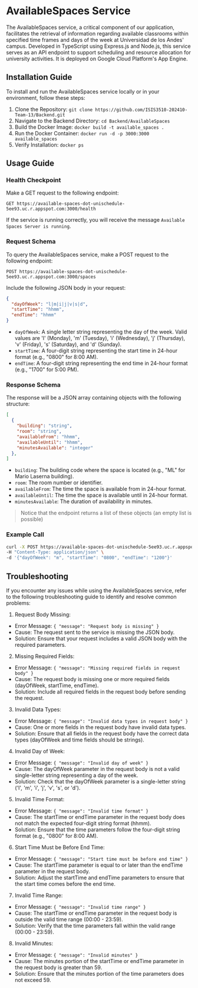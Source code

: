 # AvailableSpaces Service

The AvailableSpaces service, a critical component of our application, facilitates the retrieval of information regarding available classrooms within specified time frames and days of the week at Universidad de los Andes' campus. Developed in TypeScript using Express.js and Node.js, this service serves as an API endpoint to support scheduling and resource allocation for university activities. It is deployed on Google Cloud Platform's App Engine.

## Installation Guide

To install and run the AvailableSpaces service locally or in your environment, follow these steps:

1. Clone the Repository: `git clone https://github.com/ISIS3510-202410-Team-13/Backend.git`
2. Navigate to the Backend Directory: `cd Backend/AvailableSpaces`
3. Build the Docker Image: `docker build -t available_spaces .`
4. Run the Docker Container: `docker run -d -p 3000:3000 available_spaces`
5. Verify Installation: `docker ps`

## Usage Guide

### Health Checkpoint

Make a GET request to the following endpoint:

```
GET https://available-spaces-dot-unischedule-5ee93.uc.r.appspot.com:3000/health
```

If the service is running correctly, you will receive the message `Available Spaces Server is running`.

### Request Schema

To query the AvailableSpaces service, make a POST request to the following endpoint:

```
POST https://available-spaces-dot-unischedule-5ee93.uc.r.appspot.com:3000/spaces
```

Include the following JSON body in your request:

```json
{
  "dayOfWeek": "l|m|i|j|v|s|d",
  "startTime": "hhmm",
  "endTime": "hhmm"
}
```


- `dayOfWeek`: A single letter string representing the day of the week. Valid values are 'l' (Monday), 'm' (Tuesday), 'i' (Wednesday), 'j' (Thursday), 'v' (Friday), 's' (Saturday), and 'd' (Sunday).
- `startTime`: A four-digit string representing the start time in 24-hour format (e.g., "0800" for 8:00 AM).
- `endTime`: A four-digit string representing the end time in 24-hour format (e.g., "1700" for 5:00 PM).


### Response Schema

The response will be a JSON array containing objects with the following structure:

```json
[
  {
    "building": "string",
    "room": "string",
    "availableFrom": "hhmm",
    "availableUntil": "hhmm",
    "minutesAvailable": "integer"
  },
]
```


- `building`: The building code where the space is located (e.g., "ML" for Mario Laserna building).
- `room`: The room number or identifier.
- `availableFrom`: The time the space is available from in 24-hour format.
- `availableUntil`: The time the space is available until in 24-hour format.
- `minutesAvailable`: The duration of availability in minutes.

> Notice that the endpoint returns a list of these objects (an empty list is possible)

### Example Call

```bash
curl -X POST https://available-spaces-dot-unischedule-5ee93.uc.r.appspot.com:3000/spaces \
-H "Content-Type: application/json" \
-d '{"dayOfWeek": "m", "startTime": "0800", "endTime": "1200"}'
```

## Troubleshooting

If you encounter any issues while using the AvailableSpaces service, refer to the following troubleshooting guide to identify and resolve common problems:

1. Request Body Missing:

- Error Message: `{ "message": "Request body is missing" }`
- Cause: The request sent to the service is missing the JSON body.
- Solution: Ensure that your request includes a valid JSON body with the required parameters.

2. Missing Required Fields:

- Error Message: `{ "message": "Missing required fields in request body" }`
- Cause: The request body is missing one or more required fields (dayOfWeek, startTime, endTime).
- Solution: Include all required fields in the request body before sending the request.

3. Invalid Data Types:

- Error Message: `{ "message": "Invalid data types in request body" }`
- Cause: One or more fields in the request body have invalid data types.
- Solution: Ensure that all fields in the request body have the correct data types (dayOfWeek and time fields should be strings).

4. Invalid Day of Week:

- Error Message: `{ "message": "Invalid day of week" }`
- Cause: The dayOfWeek parameter in the request body is not a valid single-letter string representing a day of the week.
- Solution: Check that the dayOfWeek parameter is a single-letter string ('l', 'm', 'i', 'j', 'v', 's', or 'd').

5. Invalid Time Format:

- Error Message: `{ "message": "Invalid time format" }`
- Cause: The startTime or endTime parameter in the request body does not match the expected four-digit string format (hhmm).
- Solution: Ensure that the time parameters follow the four-digit string format (e.g., "0800" for 8:00 AM).

6. Start Time Must be Before End Time:

- Error Message: `{ "message": "Start time must be before end time" }`
- Cause: The startTime parameter is equal to or later than the endTime parameter in the request body.
- Solution: Adjust the startTime and endTime parameters to ensure that the start time comes before the end time.

7. Invalid Time Range:

- Error Message: `{ "message": "Invalid time range" }`
- Cause: The startTime or endTime parameter in the request body is outside the valid time range (00:00 - 23:59).
- Solution: Verify that the time parameters fall within the valid range (00:00 - 23:59).

8. Invalid Minutes:

- Error Message: `{ "message": "Invalid minutes" }`
- Cause: The minutes portion of the startTime or endTime parameter in the request body is greater than 59.
- Solution: Ensure that the minutes portion of the time parameters does not exceed 59.
